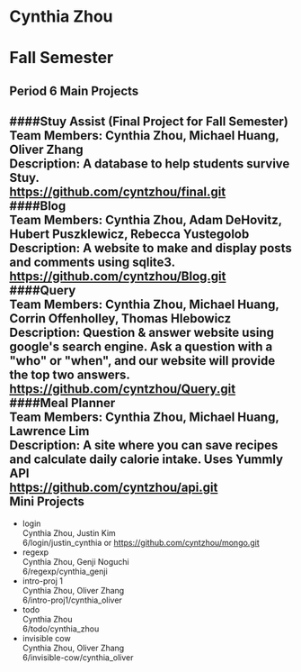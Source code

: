 Cynthia Zhou
=====
Fall Semester
=====
Period 6
Main Projects
-----
####Stuy Assist (Final Project for Fall Semester)  
__Team Members:__ Cynthia Zhou, Michael Huang, Oliver Zhang  
__Description:__ A database to help students survive Stuy.  
https://github.com/cyntzhou/final.git  
####Blog  
__Team Members:__ Cynthia Zhou, Adam DeHovitz, Hubert Puszklewicz, Rebecca Yustegolob  
__Description:__ A website to make and display posts and comments using sqlite3.  
https://github.com/cyntzhou/Blog.git  
####Query  
__Team Members:__ Cynthia Zhou, Michael Huang, Corrin Offenholley, Thomas Hlebowicz  
__Description:__ Question & answer website using google's search engine. Ask a question with a "who" or "when", and our website will provide the top two answers.  
https://github.com/cyntzhou/Query.git  
####Meal Planner  
__Team Members:__ Cynthia Zhou, Michael Huang, Lawrence Lim  
__Description:__ A site where you can save recipes and calculate daily calorie intake. Uses Yummly API  
https://github.com/cyntzhou/api.git  
Mini Projects
-----
* login  
Cynthia Zhou, Justin Kim  
6/login/justin_cynthia or https://github.com/cyntzhou/mongo.git  
* regexp  
Cynthia Zhou, Genji Noguchi  
6/regexp/cynthia_genji  
* intro-proj 1  
Cynthia Zhou, Oliver Zhang  
6/intro-proj1/cynthia_oliver  
* todo  
Cynthia Zhou  
6/todo/cynthia_zhou  
* invisible cow  
Cynthia Zhou, Oliver Zhang  
6/invisible-cow/cynthia_oliver  
